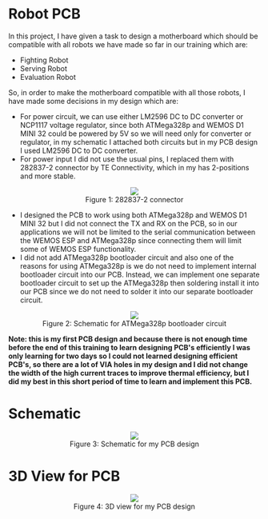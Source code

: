 # Robot PCB

In this project, I have given a task to design a motherboard which should be compatible with all robots we have made so far in our training which are:
- Fighting Robot
- Serving Robot
- Evaluation Robot

So, in order to make the motherboard compatible with all those robots, I have made some decisions in my design which are:
- For power circuit, we can use either LM2596 DC to DC converter or NCP1117 voltage regulator, since both ATMega328p and WEMOS D1 MINI 32 could be powered by 5V so we will need only for converter or regulator, in my schematic I attached both circuits but in my PCB design I used LM2596 DC to DC converter.
- For power input I did not use the usual pins, I replaced them with 282837-2 connector by TE Connectivity, which in my has 2-positions and more stable.

<p align="center">
<img src="https://user-images.githubusercontent.com/85786699/128953014-1d79cd0d-2d50-4ff4-8466-528f45807908.png">
<br> 
Figure 1: 282837-2 connector</p>


- I designed the PCB to work using both ATMega328p and WEMOS D1 MINI 32 but I did not connect the TX and RX on the PCB, so  in our applications we will not be limited to the serial communication between the WEMOS ESP and ATMega328p since connecting them will limit some of WEMOS ESP functionality.
- I did not add ATMega328p bootloader circuit and also one of the reasons for using ATMega328p is we do not need to implement internal bootloader circuit into our PCB. Instead, we can implement one separate bootloader circuit to set up the ATMega328p then soldering install it into our PCB since we do not need to solder it into our separate bootloader circuit.


<p align="center">
<img src="https://user-images.githubusercontent.com/85786699/128955386-d502ef47-6ede-4856-9ea6-780419d43a72.png">
<br> 
Figure 2: Schematic for ATMega328p bootloader circuit</p>



**Note: this is my first PCB design and because there is not enough time before the end of this training to learn designing PCB's efficiently I was only learning for two days so I could not learned designing efficient PCB's, so there are a lot of VIA holes in my design and I did not change the width of the high current traces to improve thermal efficiency, but I did my best in this short period of time to learn and implement this PCB.**


# Schematic

<p align="center">
<img src="https://user-images.githubusercontent.com/85786699/128953607-8835c094-e68d-4999-93c8-b860b384437b.png">
<br> 
Figure 3: Schematic for my PCB design</p>



# 3D View for PCB


<p align="center">
<img src="https://user-images.githubusercontent.com/85786699/128953854-862f7a27-ed8b-4ca7-9c9b-6421d0033912.png">
<br> 
Figure 4: 3D view for my PCB design</p>


